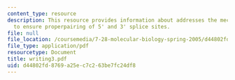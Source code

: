 ```yaml
---
content_type: resource
description: This resource provides information about addresses the mechanisms employed
  to ensure properpairing of 5' and 3' splice sites.
file: null
file_location: /coursemedia/7-28-molecular-biology-spring-2005/d44802fd8769a25ec7c263be7fc24df8_writing3.pdf
file_type: application/pdf
resourcetype: Document
title: writing3.pdf
uid: d44802fd-8769-a25e-c7c2-63be7fc24df8
---
```

